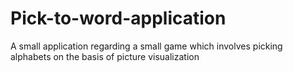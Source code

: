 # Pick-to-word-application
A small application regarding a small game which involves picking alphabets on the basis of picture visualization
